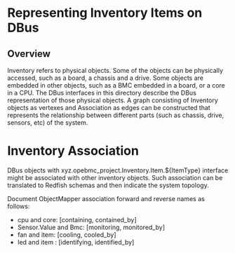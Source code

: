 # Representing Inventory Items on DBus

## Overview

Inventory refers to physical objects. Some of the objects can be physically
accessed, such as a board, a chassis and a drive. Some objects are embedded in
other objects, such as a BMC embedded in a board, or a core in a CPU. The DBus
interfaces in this directory describe the DBus representation of those physical
objects. A graph consisting of Inventory objects as vertexes and Association
as edges can be constructed that represents the relationship between different
parts (such as chassis, drive, sensors, etc) of the system.

# Inventory Association

DBus objects with xyz.opebmc_project.Inventory.Item.${ItemType} interface might
be associated with other inventory objects. Such association can be translated
to Redfish schemas and then indicate the system topology.

Document ObjectMapper association forward and reverse names as follows:
* cpu and core: [containing, contained_by]
* Sensor.Value and Bmc: [monitoring, monitored_by]
* fan and item: [cooling, cooled_by]
* led and item : [identifying, identified_by]
